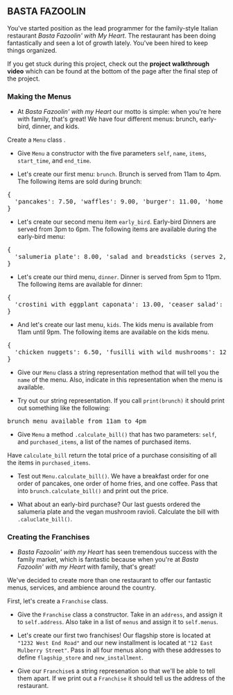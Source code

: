 ## BASTA FAZOOLIN
<div class="spacing-tight__YTkj-JgyxXu1yRjOr_AFW"><p>You've started position as the lead programmer for the family-style Italian restaurant  <em>Basta Fazoolin' with My Heart</em>. The restaurant has been doing fantastically and seen a lot of growth lately. You've been hired to keep things organized.</p>
<p>If you get stuck during this project, check out the <strong>project walkthrough video</strong> which can be found at the bottom of the page after the final step of the project.</p>
</div>

### Making the Menus

* <div class="spacing-tight__YTkj-JgyxXu1yRjOr_AFW narrativeMarkdown__1pqyNDZ_zljr-gC8Q1pur9"><p>At <em>Basta Fazoolin' with my Heart</em> our motto is simple: when you're here with family, that's great! We have four different menus: brunch, early-bird, dinner, and kids.</p>
<p>Create a <code>Menu</code> class .</p>
</div>

* <p>Give <code>Menu</code> a constructor with the five parameters <code>self</code>, <code>name</code>, <code>items</code>, <code>start_time</code>, and <code>end_time</code>.</p>

* <div class="spacing-tight__YTkj-JgyxXu1yRjOr_AFW narrativeMarkdown__1pqyNDZ_zljr-gC8Q1pur9"><p>Let's create our first menu: <code>brunch</code>. Brunch is served from 11am to 4pm. The following items are sold during brunch:</p>
<pre><span class="CodeBlock__1F3rKYW3tV11w2KEKvALNg wrap__1LR6hOLkoUYCHqQeJFO6HA defaults__1l9bk0Z91YqvzRByZKNgHF cc__1zsV8w8Rj_vs2ayVLJ-2x undefined lang-py" language="lang-py"><div class="CodeMirror">{<!-- -->
<!-- -->  <!-- --><span class="cm-string">'pancakes'</span>:<!-- --> <!-- --><span class="cm-number">7.50</span>, <span class="cm-string">'waffles'</span>: <span class="cm-number">9.00</span>, <span class="cm-string">'burger'</span>: <span class="cm-number">11.00</span>, <span class="cm-string">'home fries'</span>: <span class="cm-number">4.50</span>, <span class="cm-string">'coffee'</span>: <span class="cm-number">1.50</span>, <span class="cm-string">'espresso'</span>: <span class="cm-number">3.00</span>, <span class="cm-string">'tea'</span>: <span class="cm-number">1.00</span>, <span class="cm-string">'mimosa'</span>: <span class="cm-number">10.50</span>, <span class="cm-string">'orange juice'</span>: <span class="cm-number">3.50</span>
}</div></span></pre>
</div>

* <div class="spacing-tight__YTkj-JgyxXu1yRjOr_AFW narrativeMarkdown__1pqyNDZ_zljr-gC8Q1pur9"><p>Let's create our second menu item <code>early_bird</code>. Early-bird Dinners are served from 3pm to 6pm. The following items are available during the early-bird menu:</p>
<pre><span class="CodeBlock__1F3rKYW3tV11w2KEKvALNg wrap__1LR6hOLkoUYCHqQeJFO6HA defaults__1l9bk0Z91YqvzRByZKNgHF cc__1zsV8w8Rj_vs2ayVLJ-2x undefined lang-py" language="lang-py"><div class="CodeMirror">{<!-- -->
<!-- -->  <!-- --><span class="cm-string">'salumeria plate'</span>:<!-- --> <!-- --><span class="cm-number">8.00</span>, <span class="cm-string">'salad and breadsticks (serves 2, no refills)'</span>: <span class="cm-number">14.00</span>, <span class="cm-string">'pizza with quattro formaggi'</span>: <span class="cm-number">9.00</span>, <span class="cm-string">'duck ragu'</span>: <span class="cm-number">17.50</span>, <span class="cm-string">'mushroom ravioli (vegan)'</span>: <span class="cm-number">13.50</span>, <span class="cm-string">'coffee'</span>: <span class="cm-number">1.50</span>, <span class="cm-string">'espresso'</span>: <span class="cm-number">3.00</span>,
}</div></span></pre>
</div>

* <div class="spacing-tight__YTkj-JgyxXu1yRjOr_AFW narrativeMarkdown__1pqyNDZ_zljr-gC8Q1pur9"><p>Let's create our third menu, <code>dinner</code>. Dinner is served from 5pm to 11pm. The following items are available for dinner:</p>
<pre><span class="CodeBlock__1F3rKYW3tV11w2KEKvALNg wrap__1LR6hOLkoUYCHqQeJFO6HA defaults__1l9bk0Z91YqvzRByZKNgHF cc__1zsV8w8Rj_vs2ayVLJ-2x undefined lang-py" language="lang-py"><div class="CodeMirror">{<!-- -->
<!-- -->  <!-- --><span class="cm-string">'crostini with eggplant caponata'</span>:<!-- --> <!-- --><span class="cm-number">13.00</span>, <span class="cm-string">'ceaser salad'</span>: <span class="cm-number">16.00</span>, <span class="cm-string">'pizza with quattro formaggi'</span>: <span class="cm-number">11.00</span>, <span class="cm-string">'duck ragu'</span>: <span class="cm-number">19.50</span>, <span class="cm-string">'mushroom ravioli (vegan)'</span>: <span class="cm-number">13.50</span>, <span class="cm-string">'coffee'</span>: <span class="cm-number">2.00</span>, <span class="cm-string">'espresso'</span>: <span class="cm-number">3.00</span>,
}</div></span></pre>
</div>

* <div class="spacing-tight__YTkj-JgyxXu1yRjOr_AFW narrativeMarkdown__1pqyNDZ_zljr-gC8Q1pur9"><p>And let's create our last menu, <code>kids</code>. The kids menu is available from 11am until 9pm. The following items are available on the kids menu.</p>
<pre><span class="CodeBlock__1F3rKYW3tV11w2KEKvALNg wrap__1LR6hOLkoUYCHqQeJFO6HA defaults__1l9bk0Z91YqvzRByZKNgHF cc__1zsV8w8Rj_vs2ayVLJ-2x undefined lang-py" language="lang-py"><div class="CodeMirror">{<!-- -->
<!-- -->  <!-- --><span class="cm-string">'chicken nuggets'</span>:<!-- --> <!-- --><span class="cm-number">6.50</span>, <span class="cm-string">'fusilli with wild mushrooms'</span>: <span class="cm-number">12.00</span>, <span class="cm-string">'apple juice'</span>: <span class="cm-number">3.00</span>
}</div></span></pre>
</div>

* <p>Give our <code>Menu</code> class a string representation method that will tell you the <code>name</code> of the menu. Also, indicate in this representation when the menu is available.</p>

* <div class="spacing-tight__YTkj-JgyxXu1yRjOr_AFW narrativeMarkdown__1pqyNDZ_zljr-gC8Q1pur9"><p>Try out our string representation. If you call <code>print(brunch)</code> it should print out something like the following:</p>
<pre><span language="md" class="CodeBlock__1F3rKYW3tV11w2KEKvALNg wrap__1LR6hOLkoUYCHqQeJFO6HA defaults__1l9bk0Z91YqvzRByZKNgHF cc__1zsV8w8Rj_vs2ayVLJ-2x undefined"><div class="CodeMirror">brunch<!-- --> <!-- -->menu<!-- --> <!-- -->available<!-- --> <!-- -->from<!-- --> <!-- -->11am<!-- --> <!-- -->to<!-- --> <!-- -->4pm<!-- --></div></span></pre></div>

* <div class="spacing-tight__YTkj-JgyxXu1yRjOr_AFW narrativeMarkdown__1pqyNDZ_zljr-gC8Q1pur9"><p>Give <code>Menu</code> a method <code>.calculate_bill()</code> that has two parameters: <code>self</code>, and <code>purchased_items</code>, a list of the names of purchased items.</p>
<p>Have <code>calculate_bill</code> return the total price of a purchase consisiting of all the items in <code>purchased_items</code>.</p>
</div>

* <p>Test out <code>Menu.calculate_bill()</code>. We have a breakfast order for one order of pancakes, one order of home fries, and one coffee. Pass that into <code>brunch.calculate_bill()</code> and print out the price.</p>

* <p>What about an early-bird purchase? Our last guests ordered the salumeria plate and the vegan mushroom ravioli. Calculate the bill with <code>.caluclate_bill()</code>.</p>

### Creating the Franchises

* <div class="spacing-tight__YTkj-JgyxXu1yRjOr_AFW narrativeMarkdown__1pqyNDZ_zljr-gC8Q1pur9"><p><em>Basta Fazoolin' with my Heart</em> has seen tremendous success with the family market, which is fantastic because when you're at <em>Basta Fazoolin' with my Heart</em> with family, that's great!</p>
<p>We've decided to create more than one restaurant to offer our fantastic menus, services, and ambience around the country.</p>
<p>First, let's create a <code>Franchise</code> class.</p>
</div>

* <p>Give the <code>Franchise</code> class a constructor. Take in an <code>address</code>, and assign it to <code>self.address</code>. Also take in a list of <code>menus</code> and assign it to <code>self.menus</code>.</p>

* <p>Let's create our first two franchises! Our flagship store is located at <code>"1232 West End Road"</code> and our new installment is located at <code>"12 East Mulberry Street"</code>. Pass in all four menus along with these addresses to define <code>flagship_store</code> and <code>new_installment</code>.</p>

* <p>Give our <code>Franchise</code>s a string represenation so that we'll be able to tell them apart. If we print out a <code>Franchise</code> it should tell us the address of the restaurant.</p>


